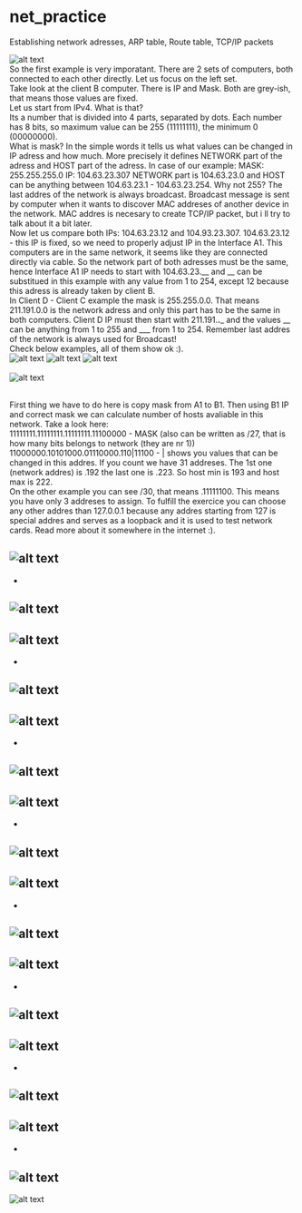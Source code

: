 # net_practice
Establishing network adresses, ARP table, Route table, TCP/IP packets

![alt text](https://github.com/psleziak42/net_practice/blob/main/screens/0lvl1.PNG)
<br>
So the first example is very imporatant. There are 2 sets of computers, both connected to each other directly. Let us focus on the left set.
<br>
Take look at the client B computer. There is IP and Mask. Both are grey-ish, that means those values are fixed.
<br>
Let us start from IPv4. What is that?
<br>
Its a number that is divided into 4 parts, separated by dots. Each number has 8 bits, so maximum value can be 255 (11111111), the minimum 0 (00000000).
<br>
What is mask? In the simple words it tells us what values can be changed in IP adress and how much. More precisely it defines NETWORK part of the adress and HOST part of the adress. In case of our example: MASK: 255.255.255.0 IP: 104.63.23.307 NETWORK part is 104.63.23.0 and HOST can be anything between 104.63.23.1 - 104.63.23.254. Why not 255? The last addres of the network is always broadcast. Broadcast message is sent by computer when it wants to discover MAC addreses of another device in the network. MAC addres is necesary to create TCP/IP packet, but i ll try to talk about it a bit later.
<br>
Now let us compare both IPs: 104.63.23.12 and 104.93.23.307. 104.63.23.12 - this IP is fixed, so we need to properly adjust IP in the Interface A1. This computers are in the same network, it seems like they are connected directly via cable. So the network part of both adresses must be the same, hence Interface A1 IP needs to start with 104.63.23.__ and __ can be substitued in this example with any value from 1 to 254, except 12 because this adress is already taken by client B.
<br>
In Client D - Client C example the mask is 255.255.0.0. That means 211.191.0.0 is the network adress and only this part has to be the same in both computers. Client D IP must then start with 211.191.__.___ and the values __ can be anything from 1 to 255 and ___ from 1 to 254. Remember last addres of the network is always used for Broadcast!
<br>
Check below examples, all of them show ok :).
<br>
![alt text](https://github.com/psleziak42/net_practice/blob/main/screens/lvl1.PNG)
![alt text](https://github.com/psleziak42/net_practice/blob/main/screens/lvl1.1.PNG)
![alt text](https://github.com/psleziak42/net_practice/blob/main/screens/lvl1.2.PNG)
<br>
<br>
![alt text](https://github.com/psleziak42/net_practice/blob/main/screens/0lvl2.PNG)

<br>
First thing we have to do here is copy mask from A1 to B1. Then using B1 IP and correct mask we can calculate number of hosts avaliable in this network. Take a look here:
<br>11111111.11111111.11111111.11100000 - MASK (also can be written as /27, that is how many bits belongs to network (they are nr 1))
<br>11000000.10101000.01110000.110|11100 - | shows you values that can be changed in this addres. If you count we have 31 addreses. The 1st one (network addres) is .192 the last one is .223. So host min is 193 and host max is 222.

<br>
On the other example you can see /30, that means .11111100. This means you have only 3 addreses to assign. To fulfill the exercice you can choose any other addres than 127.0.0.1 because any addres starting from 127 is special addres and serves as a loopback and it is used to test network cards. Read more about it somewhere in the internet :).

![alt text](https://github.com/psleziak42/net_practice/blob/main/screens/lvl2.PNG)
-
-

![alt text](https://github.com/psleziak42/net_practice/blob/main/screens/0lvl3.PNG)
-
![alt text](https://github.com/psleziak42/net_practice/blob/main/screens/lvl3.PNG)
-
-
![alt text](https://github.com/psleziak42/net_practice/blob/main/screens/0lvl4.PNG)
-
![alt text](https://github.com/psleziak42/net_practice/blob/main/screens/lvl4.PNG)
-
-
![alt text](https://github.com/psleziak42/net_practice/blob/main/screens/0lvl5.PNG)
-
![alt text](https://github.com/psleziak42/net_practice/blob/main/screens/lvl5.PNG)
-
-
![alt text](https://github.com/psleziak42/net_practice/blob/main/screens/0lvl6.PNG)
-
![alt text](https://github.com/psleziak42/net_practice/blob/main/screens/lvl6.PNG)
-
-
![alt text](https://github.com/psleziak42/net_practice/blob/main/screens/0lvl7.PNG)
-
![alt text](https://github.com/psleziak42/net_practice/blob/main/screens/lvl7.PNG)
-
-
![alt text](https://github.com/psleziak42/net_practice/blob/main/screens/0lvl8.PNG)
-
![alt text](https://github.com/psleziak42/net_practice/blob/main/screens/lvl8.PNG)
-
-
![alt text](https://github.com/psleziak42/net_practice/blob/main/screens/0lvl9.PNG)
-
![alt text](https://github.com/psleziak42/net_practice/blob/main/screens/lvl9.PNG)
-
-
![alt text](https://github.com/psleziak42/net_practice/blob/main/screens/0lvl10.PNG)
-
![alt text](https://github.com/psleziak42/net_practice/blob/main/screens/lvl10.PNG)
